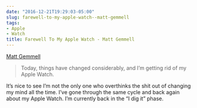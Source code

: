 ```yaml
---
date: "2016-12-21T19:29:03-05:00"
slug: farewell-to-my-apple-watch--matt-gemmell
tags:
- Apple
- Watch
title: Farewell To My Apple Watch - Matt Gemmell
---
```



[Matt Gemmell](http://mattgemmell.com/farewell-to-the-apple-watch/)

> Today, things have changed considerably, and I’m getting rid of my
> Apple Watch.

It’s nice to see I’m not the only one who overthinks the shit out of
changing my mind all the time. I’ve gone through the same cycle and back
again about my Apple Watch. I’m currently back in the “I dig it” phase.
